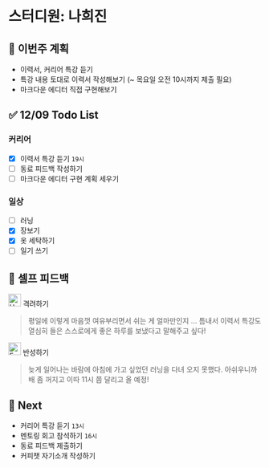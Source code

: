 # 스터디원: 나희진

## 🚀 이번주 계획

- 이력서, 커리어 특강 듣기
- 특강 내용 토대로 이력서 작성해보기 (~ 목요일 오전 10시까지 제출 필요)
- 마크다운 에디터 직접 구현해보기

## ✅ 12/09 Todo List

### 커리어
- [x] 이력서 특강 듣기 `19시`
- [ ] 동료 피드백 작성하기
- [ ] 마크다운 에디터 구현 계획 세우기

### 일상
- [ ] 러닝
- [x] 장보기
- [x] 옷 세탁하기
- [ ] 일기 쓰기

## 🎉 셀프 피드백

<img src="https://raw.githubusercontent.com/Tarikul-Islam-Anik/Animated-Fluent-Emojis/master/Emojis/Smilies/Hugging%20Face.png" alt="Hugging Face" width="25" height="25"> 격려하기</img>

> 평일에 이렇게 마음껏 여유부리면서 쉬는 게 얼마만인지 ... 틈내서 이력서 특강도 열심히 들은 스스로에게 좋은 하루를 보냈다고 말해주고 싶다!

<img src="https://raw.githubusercontent.com/Tarikul-Islam-Anik/Animated-Fluent-Emojis/master/Emojis/Smilies/Face%20with%20Monocle.png" alt="Face with Monocle" width="25" height="25"> 반성하기</img>

> 늦게 일어나는 바람에 아침에 가고 싶었던 러닝을 다녀 오지 못했다.
> 아쉬우니까 배 좀 꺼지고 이따 11시 쯤 달리고 올 예정!  

## 🌱 Next

- 커리어 특강 듣기 `13시`
- 멘토링 회고 참석하기 `16시`
- 동료 피드백 제출하기
- 커피챗 자기소개 작성하기